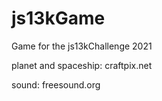 # js13kGame
Game for the js13kChallenge 2021

planet and spaceship:
craftpix.net

sound:
freesound.org
